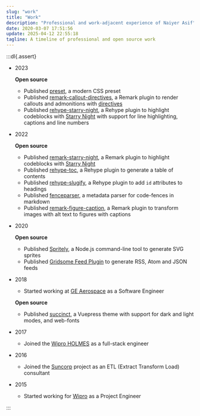 ```yaml
---
slug: "work"
title: "Work"
description: "Professional and work-adjacent experience of Naiyer Asif"
date: 2020-03-07 17:51:56
update: 2025-04-12 22:55:18
tagline: A timeline of professional and open source work
---
```


:::dl{.assert}

- 2023

	**Open source**

	- Published [preset](https://github.com/Microflash/preset), a modern CSS preset
	- Published [remark-callout-directives](https://github.com/Microflash/remark-callout-directives), a Remark plugin to render callouts and admonitions with [directives](https://talk.commonmark.org/t/generic-directives-plugins-syntax/444)
	- Published [rehype-starry-night](https://github.com/Microflash/rehype-starry-night), a Rehype plugin to highlight codeblocks with [Starry Night](https://github.com/wooorm/starry-night) with support for line highlighting, captions and line numbers

- 2022

	**Open source**

	- Published [remark-starry-night](https://github.com/Microflash/remark-starry-night), a Remark plugin to highlight codeblocks with [Starry Night](https://github.com/wooorm/starry-night)
	- Published [rehype-toc](https://github.com/Microflash/rehype-toc), a Rehype plugin to generate a table of contents
	- Published [rehype-slugify](https://github.com/Microflash/rehype-slugify), a Rehype plugin to add `id` attributes to headings
	- Published [fenceparser](https://github.com/Microflash/fenceparser), a metadata parser for code-fences in markdown
	- Published [remark-figure-caption](https://github.com/Microflash/remark-figure-caption), a Remark plugin to transform images with alt text to figures with captions

- 2020

	**Open source**

	- Published [Spritely](https://github.com/Microflash/spritely), a Node.js command-line tool to generate SVG sprites
	- Published [Gridsome Feed Plugin](https://github.com/Microflash/gridsome-plugin-feed) to generate RSS, Atom and JSON feeds

- 2018

	- Started working at [GE Aerospace](https://www.geaerospace.com/) as a Software Engineer

	**Open source**

	- Published [succinct](https://github.com/Microflash/vuepress-theme-succinct), a Vuepress theme with support for dark and light modes, and web-fonts

- 2017

	- Joined the [Wipro HOLMES](https://www.wipro.com/holmes/) as a full-stack engineer

- 2016

	- Joined the [Suncorp](https://www.suncorp.com.au/) project as an ETL (Extract Transform Load) consultant

- 2015

	- Started working for [Wipro](https://www.wipro.com/) as a Project Engineer

:::

